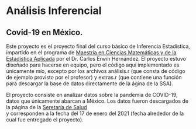 # Análisis Inferencial
## Covid-19 en México.

Este proyecto es el proyecto final del curso básico de Inferencia Estadística, impartido en el programa de 
[Maestría en Ciencias Matemáticas y de la Estadística Aplicada](http://www.posgrado.unam.mx/matematicas/inicio) por el Dr. Carlos Erwin Hernández.
El proyecto estuvo diseñado para hacerse en equipo, pero el código aquí implementado es únicamente mío, excepto por los archivos análisis.r 
(que consta de código de ejemplo provisto por el profesor) y extras.r (que contiene una función para descargar la base de datos directamente de la ágina de la SSA).

El proyecto consiste en analizar datos sobre la pandemia de COVID-19, datos que únicamente abarcan a México. Los datos fueron descargados de la página de la 
[Seretaría de Salud](https://www.gob.mx/salud/documentos/datos-abiertos-152127)  
y corresponden a la fecha del 17 de enero del 2021 (fecha alrededor de la cual fue entregado el proyecto). 


